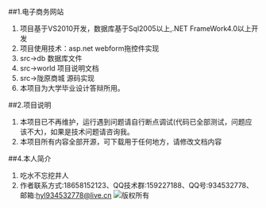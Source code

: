 ##1.电子商务网站
1. 项目基于VS2010开发，数据库基于Sql2005以上,.NET FrameWork4.0以上开发
2. 项目使用技术：asp.net webform拖控件实现
3. src->db  数据库文件
4. src->world 项目说明文档
5. src->陇原商城  源码实现
6. 本项目为大学毕业设计答辩所用。

##2.项目说明
1. 本项目已不再维护，运行遇到问题请自行断点调试(代码已全部测试，问题应该不大)，如果是技术问题请咨询我。
2. 本项目所有内容全部开源，可下载用于任何地方，请修改文档内容

##4.本人简介
1. 吃水不忘挖井人
2. 作者联系方式:18658152123、QQ技术群:159227188、QQ号:934532778、邮箱:hyl934532778@live.cn
﻿![版权所有](http://pic.cnblogs.com/avatar/a359161.png?id=01220003)